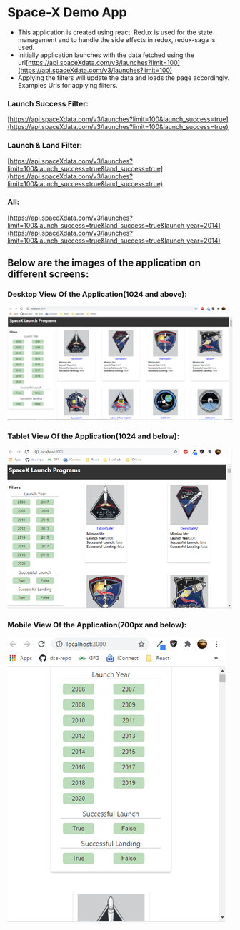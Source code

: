 # Space-X Demo App

* This application is created using react. Redux is used for the state management and to handle the side effects in redux, redux-saga is used.
* Initially application launches with the data fetched using the url[https://api.spaceXdata.com/v3/launches?limit=100](https://api.spaceXdata.com/v3/launches?limit=100)
* Applying the filters will update the data and loads the page accordingly.\
Examples Urls for applying filters.

### Launch Success Filter: 

[https://api.spaceXdata.com/v3/launches?limit=100&launch_success=true](https://api.spaceXdata.com/v3/launches?limit=100&launch_success=true)

### Launch & Land Filter:

[https://api.spaceXdata.com/v3/launches?limit=100&launch_success=true&land_success=true](https://api.spaceXdata.com/v3/launches?limit=100&launch_success=true&land_success=true)

### All:

[https://api.spaceXdata.com/v3/launches?limit=100&launch_success=true&land_success=true&launch_year=2014](https://api.spaceXdata.com/v3/launches?limit=100&launch_success=true&land_success=true&launch_year=2014) 

## Below are the images of the application on different screens:

### Desktop View Of the Application(1024 and above):
![Desktop View](./src/images/desktop_view.PNG)

### Tablet View Of the Application(1024 and below):
![Tablet View](./src/images/tablet_view.PNG)

### Mobile View Of the Application(700px and below):
![Mobile View](./src/images/mobile_view.PNG)

